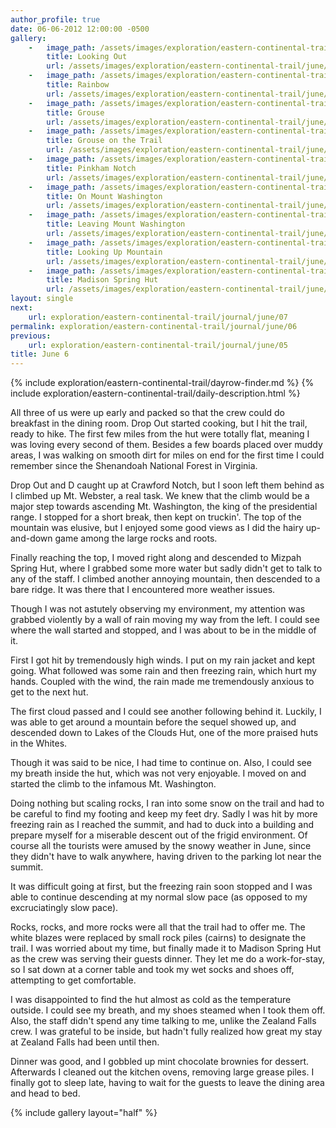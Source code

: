 ```yaml
---
author_profile: true
date: 06-06-2012 12:00:00 -0500
gallery:
    -   image_path: /assets/images/exploration/eastern-continental-trail/june/small/6-1.jpg
        title: Looking Out
        url: /assets/images/exploration/eastern-continental-trail/june/large/6-1.jpg
    -   image_path: /assets/images/exploration/eastern-continental-trail/june/small/6-2.jpg
        title: Rainbow
        url: /assets/images/exploration/eastern-continental-trail/june/large/6-2.jpg
    -   image_path: /assets/images/exploration/eastern-continental-trail/june/small/6-3.jpg
        title: Grouse
        url: /assets/images/exploration/eastern-continental-trail/june/large/6-3.jpg
    -   image_path: /assets/images/exploration/eastern-continental-trail/june/small/6-4.jpg
        title: Grouse on the Trail
        url: /assets/images/exploration/eastern-continental-trail/june/large/6-4.jpg
    -   image_path: /assets/images/exploration/eastern-continental-trail/june/small/6-5.jpg
        title: Pinkham Notch
        url: /assets/images/exploration/eastern-continental-trail/june/large/6-5.jpg
    -   image_path: /assets/images/exploration/eastern-continental-trail/june/small/6-6.jpg
        title: On Mount Washington
        url: /assets/images/exploration/eastern-continental-trail/june/large/6-6.jpg
    -   image_path: /assets/images/exploration/eastern-continental-trail/june/small/6-7.jpg
        title: Leaving Mount Washington
        url: /assets/images/exploration/eastern-continental-trail/june/large/6-7.jpg
    -   image_path: /assets/images/exploration/eastern-continental-trail/june/small/6-8.jpg
        title: Looking Up Mountain
        url: /assets/images/exploration/eastern-continental-trail/june/large/6-8.jpg
    -   image_path: /assets/images/exploration/eastern-continental-trail/june/small/6-9.jpg
        title: Madison Spring Hut
        url: /assets/images/exploration/eastern-continental-trail/june/large/6-9.jpg
layout: single
next:
    url: exploration/eastern-continental-trail/journal/june/07
permalink: exploration/eastern-continental-trail/journal/june/06
previous:
    url: exploration/eastern-continental-trail/journal/june/05
title: June 6
---
```

{% include exploration/eastern-continental-trail/dayrow-finder.md %}
{% include exploration/eastern-continental-trail/daily-description.html %}

All three of us were up early and packed so that the crew could do breakfast in the dining room. Drop Out started cooking, but I hit the trail, ready to hike. The first few miles from the hut were totally flat, meaning I was loving every second of them. Besides a few boards placed over muddy areas, I was walking on smooth dirt for miles on end for the first time I could remember since the Shenandoah National Forest in Virginia.

Drop Out and D caught up at Crawford Notch, but I soon left them behind as I climbed up Mt. Webster, a real task. We knew that the climb would be a major step towards ascending Mt. Washington, the king of the presidential range. I stopped for a short break, then kept on truckin'. The top of the mountain was elusive, but I enjoyed some good views as I did the hairy up-and-down game among the large rocks and roots.

Finally reaching the top, I moved right along and descended to Mizpah Spring Hut, where I grabbed some more water but sadly didn't get to talk to any of the staff. I climbed another annoying mountain, then descended to a bare ridge. It was there that I encountered more weather issues.

Though I was not astutely observing my environment, my attention was grabbed violently by a wall of rain moving my way from the left. I could see where the wall started and stopped, and I was about to be in the middle of it.

First I got hit by tremendously high winds. I put on my rain jacket and kept going. What followed was some rain and then freezing rain, which hurt my hands. Coupled with the wind, the rain made me tremendously anxious to get to the next hut.

The first cloud passed and I could see another following behind it. Luckily, I was able to get around a mountain before the sequel showed up, and descended down to Lakes of the Clouds Hut, one of the more praised huts in the Whites.

Though it was said to be nice, I had time to continue on. Also, I could see my breath inside the hut, which was not very enjoyable. I moved on and started the climb to the infamous Mt. Washington.

Doing nothing but scaling rocks, I ran into some snow on the trail and had to be careful to find my footing and keep my feet dry. Sadly I was hit by more freezing rain as I reached the summit, and had to duck into a building and prepare myself for a miserable descent out of the frigid environment. Of course all the tourists were amused by the snowy weather in June, since they didn't have to walk anywhere, having driven to the parking lot near the summit.

It was difficult going at first, but the freezing rain soon stopped and I was able to continue descending at my normal slow pace (as opposed to my excruciatingly slow pace).

Rocks, rocks, and more rocks were all that the trail had to offer me. The white blazes were replaced by small rock piles (cairns) to designate the trail. I was worried about my time, but finally made it to Madison Spring Hut as the crew was serving their guests dinner. They let me do a work-for-stay, so I sat down at a corner table and took my wet socks and shoes off, attempting to get comfortable.

I was disappointed to find the hut almost as cold as the temperature outside. I could see my breath, and my shoes steamed when I took them off. Also, the staff didn't spend any time talking to me, unlike the Zealand Falls crew. I was grateful to be inside, but hadn't fully realized how great my stay at Zealand Falls had been until then.

Dinner was good, and I gobbled up mint chocolate brownies for dessert. Afterwards I cleaned out the kitchen ovens, removing large grease piles. I finally got to sleep late, having to wait for the guests to leave the dining area and head to bed.

{% include gallery layout="half" %}